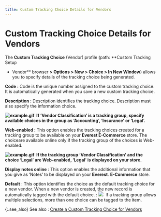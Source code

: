 ```yaml
---
title: Custom Tracking Choice Details for Vendors
---
```


# Custom Tracking Choice Details for Vendors


The **Custom Tracking Choice** (Vendor)  profile (path: **Custom Tracking Setup 
 - Vendor** browser **&gt; Options 
 &gt; New &gt; Choice &gt; In New Window**) allows you to specify  details of the tracking choice being generated.


**Code**
: Code is the unique number assigned to the custom  tracking choice. It is automatically generated when you save a new custom  tracking choice.


**Description**
: Description identifies the tracking choice. Description  must also specify the information choice.


**![example.gif]({{site.ct_baseurl}}/img/example.gif)  If  ‘Vendor Classification’  is a tracking group, specify available choices in the group as ‘Accounting’,  ‘Insurance’ or ‘Legal’.**


**Web-enabled**
: This option enables the tracking choices created  for a tracking group to be available on your **Everest 
 E-Commerce** store. The choiceare available online only if the tracking  group of the choices is Web-enabled.


**![example.gif]({{site.ct_baseurl}}/img/example.gif)  If  the tracking group ‘Vendor Classification’  and the choice ‘Legal’ are Web-enabled, ‘Legal’ is displayed on your store.**


**Display notes online**
: This option enables the additional information that  you give as ‘Notes’ to be displayed on your **Everest**.  **E-Commerce** store.


**Default**
: This option identifies the choice as the default  tracking choice for a new vendor. When a new vendor is created, the new  record is automatically tagged with the default choice.
: ![]({{site.ct_baseurl}}/img/note.gif)  If  a tracking group allows multiple selections, more than one choice can  be tagged to the item.


{:.see_also}
See also
: [Create  a Custom Tracking Choice for Vendors]({{site.ct_baseurl}}/vendor-tracking/create_a_custom_tracking_choice_for_vendors.html)
